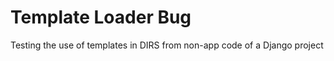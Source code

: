 Template Loader Bug
====

Testing the use of templates in DIRS from non-app code of a Django project
